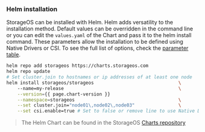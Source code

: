 ### Helm installation

StorageOS can be installed with Helm. Helm adds versatility to the installation
method. Default values can be overridden in the command line or you can edit
the `values.yaml` of the Chart and pass it to the helm install command. These
parameters allow the installation to be defined using Native Drivers or CSI. To
see the full list of options, check
the [parameter
table](https://github.com/storageos/charts/tree/master/stable/storageos#configuration).

```bash
helm repo add storageos https://charts.storageos.com
helm repo update
# Set cluster.join to hostnames or ip addresses of at least one node
helm install storageos/storageos                               \ 
    --name=my-release                                          \
    --version={{ page.chart-version }}                                            \
    --namespace=storageos                                      \
    --set cluster.join="node01\,node02\,node03"                \
    --set csi.enable=true # Set to false or remove line to use Native Drivers
```

> The Helm Chart can be found in the StorageOS [Charts
> repository](https://github.com/storageos/charts/tree/master/stable/storageos)
